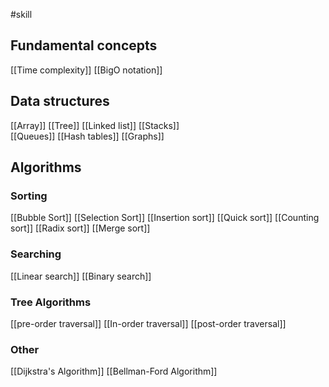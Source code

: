 #skill 
## Fundamental concepts
[[Time complexity]]
[[BigO notation]]

## Data structures 
[[Array]]
[[Tree]]
[[Linked list]]
[[Stacks]]  
[[Queues]]
[[Hash tables]]
[[Graphs]]

## Algorithms
### Sorting
[[Bubble Sort]] 
[[Selection Sort]]
[[Insertion sort]]
[[Quick sort]]
[[Counting sort]]
[[Radix sort]]
[[Merge sort]]

### Searching
[[Linear search]]
[[Binary search]]

### Tree Algorithms
[[pre-order traversal]]
[[In-order traversal]]
[[post-order traversal]]

### Other 
[[Dijkstra's Algorithm]]
[[Bellman-Ford Algorithm]]
